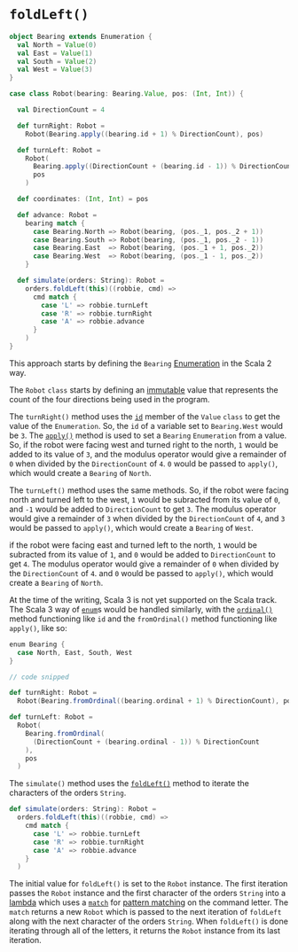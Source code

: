 # `foldLeft()`

```scala
object Bearing extends Enumeration {
  val North = Value(0)
  val East = Value(1)
  val South = Value(2)
  val West = Value(3)
}

case class Robot(bearing: Bearing.Value, pos: (Int, Int)) {

  val DirectionCount = 4

  def turnRight: Robot =
    Robot(Bearing.apply((bearing.id + 1) % DirectionCount), pos)

  def turnLeft: Robot =
    Robot(
      Bearing.apply((DirectionCount + (bearing.id - 1)) % DirectionCount),
      pos
    )

  def coordinates: (Int, Int) = pos

  def advance: Robot =
    bearing match {
      case Bearing.North => Robot(bearing, (pos._1, pos._2 + 1))
      case Bearing.South => Robot(bearing, (pos._1, pos._2 - 1))
      case Bearing.East  => Robot(bearing, (pos._1 + 1, pos._2))
      case Bearing.West  => Robot(bearing, (pos._1 - 1, pos._2))
    }

  def simulate(orders: String): Robot =
    orders.foldLeft(this)((robbie, cmd) =>
      cmd match {
        case 'L' => robbie.turnLeft
        case 'R' => robbie.turnRight
        case 'A' => robbie.advance
      }
    )
}
```

This approach starts by defining the `Bearing` [Enumeration][enumeration] in the Scala 2 way.

The `Robot` `class` starts by defining an [immutable][immutability] value that represents the count of the four directions being used
in the program.

The `turnRight()` method uses the [`id`][value-id] member of the `Value` `class` to get the value of the `Enumeration`.
So, the `id` of a variable set to `Bearing.West` would be `3`.
The [`apply()`][enumeration-apply] method is used to set a `Bearing` `Enumeration` from a value.
So, if the robot were facing west and turned right to the north, `1` would be added to its value of `3`, and the modulus operator
would give a remainder of `0` when divided by the `DirectionCount` of `4`.
`0` would be passed to `apply()`, which would create a `Bearing` of `North`.

The `turnLeft()` method uses the same methods.
So, if the robot were facing north and turned left to the west, `1` would be subracted from its value of `0`, 
and `-1` would be added to `DirectionCount` to get `3`.
The modulus operator would give a remainder of `3` when divided by the `DirectionCount` of `4`, and
`3` would be passed to `apply()`, which would create a `Bearing` of `West`.

if the robot were facing east and turned left to the north, `1` would be subracted from its value of `1`, 
and `0` would be added to `DirectionCount` to get `4`.
The modulus operator would give a remainder of `0` when divided by the `DirectionCount` of `4`. and
`0` would be passed to `apply()`, which would create a `Bearing` of `North`.

At the time of the writing, Scala 3 is not yet supported on the Scala track.
The Scala 3 way of [`enum`][enum]s would be handled similarly, with the [`ordinal()`][ordinal] method functioning like
`id` and the `fromOrdinal()` method functioning like `apply()`, like so:

```scala
enum Bearing {
  case North, East, South, West
}

// code snipped

def turnRight: Robot =
  Robot(Bearing.fromOrdinal((bearing.ordinal + 1) % DirectionCount), pos)

def turnLeft: Robot =
  Robot(
    Bearing.fromOrdinal(
      (DirectionCount + (bearing.ordinal - 1)) % DirectionCount
    ),
    pos
  )
```

The `simulate()` method uses the [`foldLeft()`][foldleft] method to iterate the characters of the orders `String`.

```scala
def simulate(orders: String): Robot =
  orders.foldLeft(this)((robbie, cmd) =>
    cmd match {
      case 'L' => robbie.turnLeft
      case 'R' => robbie.turnRight
      case 'A' => robbie.advance
    }
  )
```
The initial value for `foldLeft()` is set to the `Robot` instance.
The first iteration passes the `Robot` instance and the first character of the orders `String` into a [lambda][lambda]
which uses a [`match`][match] for [pattern matching][pattern-matching] on the command letter.
The `match` returns a new `Robot` which is passed to the next iteration of `foldLeft` along with the next
character of the orders `String`.
When `foldLeft()` is done iterating through all of the letters, it returns the `Robot` instance from its last iteration.

[foldleft]: https://www.scala-lang.org/api/2.13.10/scala/collection/StringOps.html#foldLeft[B](z:B)(op:(B,Char)=%3EB):B
[enumeration]: https://www.scala-lang.org/api/2.13.10/scala/Enumeration.html
[value-id]: https://www.scala-lang.org/api/2.13.10/scala/Enumeration$Value.html#id:Int
[enumeration-apply]: https://www.scala-lang.org/api/2.13.10/scala/Enumeration$Value.html#id:Int
[modulus]: https://www.geeksforgeeks.org/operators-in-scala/
[enum]: https://docs.scala-lang.org/scala3/reference/enums/enums.html
[ordinal]: https://www.scala-lang.org/api/3.2.2/scala/reflect/Enum.html#
[lambda]: https://www.geeksforgeeks.org/lambda-expression-in-scala/
[match]: https://docs.scala-lang.org/tour/pattern-matching.html
[pattern-matching]: https://docs.scala-lang.org/tour/pattern-matching.html
[fluent]: https://alvinalexander.com/scala/how-to-fluent-style-programming-methods-in-scala/
[immutability]: https://alvinalexander.com/scala/scala-idiom-immutable-code-functional-programming-immutability/
